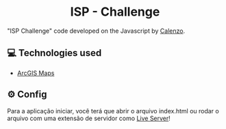 <h1 align="center">ISP - Challenge</h1>


"ISP Challenge" code developed on the Javascript by [Calenzo](https://www.youtube.com/@Calenzo).

## 💻 Technologies used
- [ArcGIS Maps](https://developers.arcgis.com/javascript/latest)

## ⚙️ Config

Para a aplicação iniciar, você terá que abrir o arquivo index.html ou rodar o arquivo com uma extensão de servidor como [Live Server](https://github.com/ritwickdey/vscode-live-server-plus-plus)!
